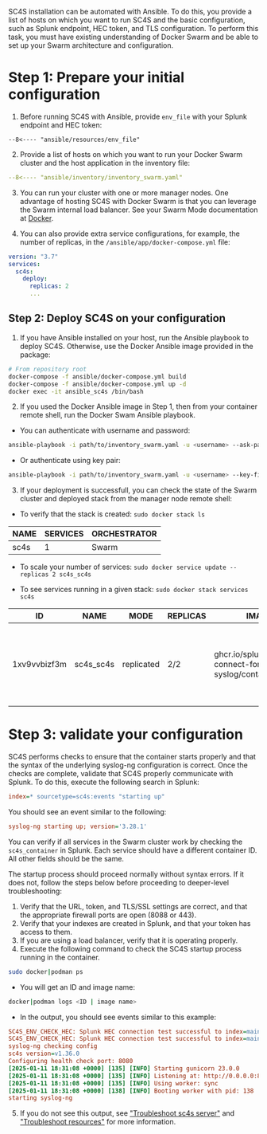 SC4S installation can be automated with Ansible. To do this, you provide a list of hosts on which you want to run SC4S and the basic configuration, such as Splunk endpoint, HEC token, and TLS configuration. To perform this task, you must have existing understanding of Docker Swarm and be able to set up your Swarm architecture and configuration.

# Step 1: Prepare your initial configuration

1. Before running SC4S with Ansible, provide `env_file` with your Splunk endpoint and HEC token:

``` dotenv
--8<---- "ansible/resources/env_file"
```
2. Provide a list of hosts on which you want to run your Docker Swarm cluster and the host application in the inventory file:
``` yaml
--8<---- "ansible/inventory/inventory_swarm.yaml"
```
3. You can run your cluster with one or more manager nodes. One advantage of hosting SC4S with Docker Swarm is that you can leverage the Swarm internal load balancer. See your Swarm Mode documentation at [Docker](https://docs.docker.com). 

4. You can also provide extra service configurations, for example, the number of replicas, in the `/ansible/app/docker-compose.yml` file:
``` yaml
version: "3.7"
services:
  sc4s:
    deploy:
      replicas: 2
      ...
```
## Step 2: Deploy SC4S on your configuration
1. If you have Ansible installed on your host, run the Ansible playbook to deploy SC4S. Otherwise, use the Docker Ansible image provided in the package:
```bash
# From repository root
docker-compose -f ansible/docker-compose.yml build
docker-compose -f ansible/docker-compose.yml up -d
docker exec -it ansible_sc4s /bin/bash
```
2. If you used the Docker Ansible image in Step 1, then from your container remote shell, run the Docker Swam Ansible playbook.

* You can authenticate with username and password:
``` bash 
ansible-playbook -i path/to/inventory_swarm.yaml -u <username> --ask-pass path/to/playbooks/docker_swarm.yml
```
* Or authenticate using key pair:
``` bash 
ansible-playbook -i path/to/inventory_swarm.yaml -u <username> --key-file <key_file> path/to/playbooks/docker_swarm.yml
```

3. If your deployment is successfull, you can check the state of the Swarm cluster and deployed stack from the manager node remote shell:

* To verify that the stack is created:
```sudo docker stack ls```

|NAME    | SERVICES | ORCHESTRATOR |
|--------|----------|--------------|
|sc4s    | 1        | Swarm        |

* To scale your number of services:
```sudo docker service update --replicas 2 sc4s_sc4s```

* To see services running in a given stack: 
```sudo docker stack services sc4s```

|ID            | NAME      | MODE       | REPLICAS | IMAGE                                                 | PORTS                                                            |
|--------------|-----------|------------|----------|-------------------------------------------------------|------------------------------------------------------------------|
|1xv9vvbizf3m  | sc4s_sc4s | replicated | 2/2      | ghcr.io/splunk/splunk-connect-for-syslog/container3:latest | *:514->514/tcp, *:601->601/tcp, *:6514->6514/tcp, *:514->514/udp |


# Step 3: validate your configuration

SC4S performs checks to ensure that the container starts properly and that the syntax of the underlying syslog-ng
configuration is correct. Once the checks are complete, validate that SC4S properly communicate with Splunk.
To do this, execute the following search in Splunk:

```ini
index=* sourcetype=sc4s:events "starting up"
```

You should see an event similar to the following:

```ini
syslog-ng starting up; version='3.28.1'
```
You can verify if all services in the Swarm cluster work by checking the ```sc4s_container``` in Splunk. Each service should have a different container ID. All other fields should be the same.

The startup process should proceed normally without syntax errors. If it does not,
follow the steps below before proceeding to deeper-level troubleshooting:

1. Verify that the URL, token, and TLS/SSL settings are correct, and that the appropriate firewall ports are open (8088 or 443).
2. Verify that your indexes are created in Splunk, and that your token has access to them.
3. If you are using a load balancer, verify that it is operating properly.
4. Execute the following command to check the SC4S startup process running in the container.
   
```bash
sudo docker|podman ps
```

* You will get an ID and image name: 

```bash
docker|podman logs <ID | image name> 
```

* In the output, you should see events similar to this example:

```ini
SC4S_ENV_CHECK_HEC: Splunk HEC connection test successful to index=main for sourcetype=sc4s:fallback...
SC4S_ENV_CHECK_HEC: Splunk HEC connection test successful to index=main for sourcetype=sc4s:events...
syslog-ng checking config
sc4s version=v1.36.0
Configuring health check port: 8080
[2025-01-11 18:31:08 +0000] [135] [INFO] Starting gunicorn 23.0.0
[2025-01-11 18:31:08 +0000] [135] [INFO] Listening at: http://0.0.0.0:8080 (135)
[2025-01-11 18:31:08 +0000] [135] [INFO] Using worker: sync
[2025-01-11 18:31:08 +0000] [138] [INFO] Booting worker with pid: 138
starting syslog-ng
```

5. If you do not see this output, see ["Troubleshoot sc4s server"](../troubleshooting/troubleshoot_SC4S_server.md)
and ["Troubleshoot resources"](../troubleshooting/troubleshoot_resources.md) for more information.
